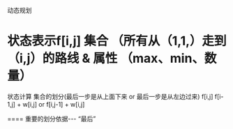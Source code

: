 动态规划

状态表示f[i,j] 
集合 （所有从（1,1,）走到（i,j）的路线 & 属性 （max、min、数量）
===============
状态计算
集合的划分(最后一步是从上面下来 or 最后一步是从左边过来)
          f[i,j]
f[i-1,j] + w[i,j] or f[i,j-1] + w[i,j]


==== 
重要的划分依据--- “最后”
